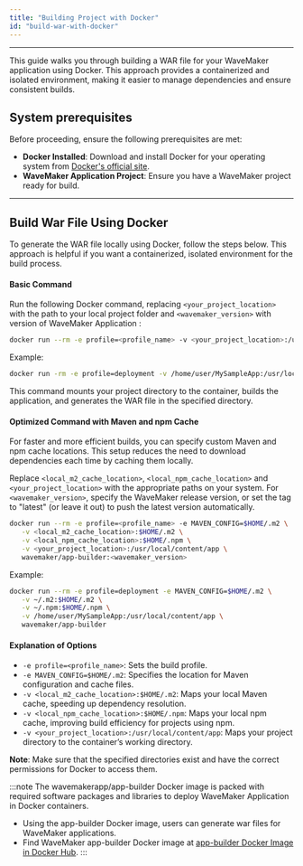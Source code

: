 ```yaml
---
title: "Building Project with Docker"
id: "build-war-with-docker"
---
```

---

This guide walks you through building a WAR file for your WaveMaker application using Docker. This approach provides a containerized and isolated environment, making it easier to manage dependencies and ensure consistent builds.


## System prerequisites

Before proceeding, ensure the following prerequisites are met:

- **Docker Installed**: Download and install Docker for your operating system from [Docker's official site](https://www.docker.com/get-started/). 
- **WaveMaker Application Project**: Ensure you have a WaveMaker project ready for build.

---

## Build War File Using Docker

To generate the WAR file locally using Docker, follow the steps below. This approach is helpful if you want a containerized, isolated environment for the build process.

#### Basic Command

Run the following Docker command, replacing `<your_project_location>` with the path to your local project folder and `<wavemaker_version>` with version of WaveMaker Application :

```bash
docker run --rm -e profile=<profile_name> -v <your_project_location>:/usr/local/content/app wavemakerapp/app-builder:<wavemaker_version>
```

Example:
```bash
docker run -rm -e profile=deployment -v /home/user/MySampleApp:/usr/local/content/app wavemakerapp/app-builder
```

This command mounts your project directory to the container, builds the application, and generates the WAR file in the specified directory.

#### Optimized Command with Maven and npm Cache

For faster and more efficient builds, you can specify custom Maven and npm cache locations. This setup reduces the need to download dependencies each time by caching them locally.

Replace `<local_m2_cache_location>`, `<local_npm_cache_location>` and `<your_project_location>` with the appropriate paths on your system. For `<wavemaker_version>`, specify the WaveMaker release version, or set the tag to "latest" (or leave it out) to push the latest version automatically.

```bash
docker run --rm -e profile=<profile_name> -e MAVEN_CONFIG=$HOME/.m2 \
   -v <local_m2_cache_location>:$HOME/.m2 \
   -v <local_npm_cache_location>:$HOME/.npm \
   -v <your_project_location>:/usr/local/content/app \
   wavemaker/app-builder:<wavemaker_version>
```

Example:
```bash
docker run --rm -e profile=deployment -e MAVEN_CONFIG=$HOME/.m2 \
   -v ~/.m2:$HOME/.m2 \
   -v ~/.npm:$HOME/.npm \
   -v /home/user/MySampleApp:/usr/local/content/app \
   wavemaker/app-builder
```

#### Explanation of Options

- `-e profile=<profile_name>`: Sets the build profile.
- `-e MAVEN_CONFIG=$HOME/.m2`: Specifies the location for Maven configuration and cache files.
- `-v <local_m2_cache_location>:$HOME/.m2`: Maps your local Maven cache, speeding up dependency resolution.
- `-v <local_npm_cache_location>:$HOME/.npm`: Maps your local npm cache, improving build efficiency for projects using npm.
- `-v <your_project_location>:/usr/local/content/app`: Maps your project directory to the container’s working directory.

**Note**: Make sure that the specified directories exist and have the correct permissions for Docker to access them.

:::note
The wavemakerapp/app-builder Docker image is packed with required software packages and libraries to deploy WaveMaker Application in Docker containers.

- Using the app-builder Docker image, users can generate war files for WaveMaker applications.
- Find WaveMaker app-builder Docker image at [app-builder Docker Image in Docker Hub](https://hub.docker.com/r/wavemakerapp/app-builder).
:::
